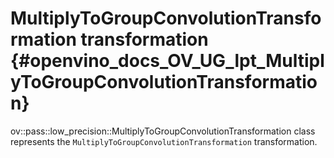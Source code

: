 # MultiplyToGroupConvolutionTransformation transformation {#openvino_docs_OV_UG_lpt_MultiplyToGroupConvolutionTransformation}

ov::pass::low_precision::MultiplyToGroupConvolutionTransformation class represents the `MultiplyToGroupConvolutionTransformation` transformation.
